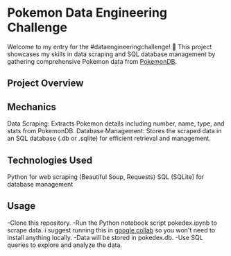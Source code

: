 # Pokemon Data Engineering Challenge

Welcome to my entry for the #dataengineeringchallenge! 🚀 This project showcases my skills in data scraping and SQL database management by gathering comprehensive Pokemon data from [PokemonDB](https://pokemondb.net/pokedex/all).

## Project Overview

## Mechanics

Data Scraping: Extracts Pokemon details including number, name, type, and stats from PokemonDB.
Database Management: Stores the scraped data in an SQL database (.db or .sqlite) for efficient retrieval and management.

## Technologies Used

Python for web scraping (Beautiful Soup, Requests)
SQL (SQLite) for database management

## Usage

-Clone this repository.
-Run the Python notebook script pokedex.ipynb to scrape data.
i suggest running this in [google collab](https://colab.research.google.com) so you won't need to install anything locally.
-Data will be stored in pokedex.db.
-Use SQL queries to explore and analyze the data.

